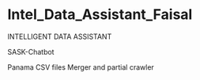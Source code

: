 # Intel_Data_Assistant_Faisal
INTELLIGENT DATA ASSISTANT

SASK-Chatbot

Panama CSV files Merger and partial crawler




